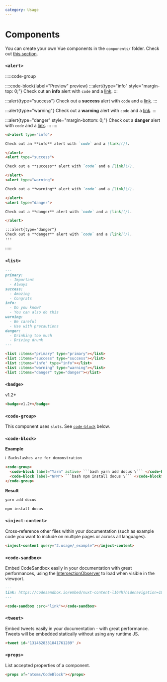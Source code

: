 ```yaml
---
category: Usage
---
```


# Components

You can create your own Vue components in the `components/` folder. Check out [this section](https://content.nuxtjs.org/writing#vue-components).

### `<alert>`

:::::code-group

::::code-block{label="Preview" preview}
:::alert{type="info" style="margin-top: 0;"}
Check out an **info** alert with `code` and a [link](/).
:::

:::alert{type="success"}
Check out a **success** alert with `code` and a [link](/).
:::

:::alert{type="warning"}
Check out a **warning** alert with `code` and a [link](/).
:::

:::alert{type="danger" style="margin-bottom: 0;"}
Check out a **danger** alert with `code` and a [link](/).
:::
::::

```md [Code]
<d-alert type="info">

Check out an **info** alert with `code` and a [link](/).

</alert>
<alert type="success">

Check out a **success** alert with `code` and a [link](/).

</alert>
<alert type="warning">

Check out a **warning** alert with `code` and a [link](/).

</alert>
<alert type="danger">

Check out a **danger** alert with `code` and a [link](/).

</alert>
```

```md [Directive]
:::alert{type="danger"}
Check out a **danger** alert with `code` and a [link](/).
::: 
```

:::::

<props of="atoms/Alert"></props>

### `<list>`

<code-group>
<code-block label="Preview" active preview>

<list :items="['Important', 'Always']" type="primary"></list>
<list :items="['Amazing', 'Congrats']" type="success"></list>
<list :items="['Do you know?', 'You can also do this']" type="info"></list>
<list :items="['Be careful', 'Use with precautions']" type="warning"></list>
<list :items="['Drinking too much', 'Driving drunk']" type="danger"></list>

</code-block>
<code-block label="Code">

```md
---
primary:
  - Important
  - Always
success:
  - Amazing
  - Congrats
info:
  - Do you know?
  - You can also do this
warning:
  - Be careful
  - Use with precautions
danger:
  - Drinking too much
  - Driving drunk
---

<list :items="primary" type="primary"></list>
<list :items="success" type="success"></list>
<list :items="info" type="info"></list>
<list :items="warning" type="warning"></list>
<list :items="danger" type="danger"></list>
```

</code-block>
</code-group>

<props of="atoms/List"></props>

### `<badge>`

<code-group>
  <code-block label="Preview" active preview>
    <badge>v1.2+</badge>
  </code-block>
  <code-block label="Code">

```md
<badge>v1.2+</badge>
```

  </code-block>
</code-group>

### `<code-group>`

This component uses `slots`. See [`code-block`](#code-block) below.

### `<code-block>`

**Example**

````html
ℹ️ Backslashes are for demonstration

<code-group>
  <code-block label="Yarn" active> ```bash yarn add docus \``` </code-block>
  <code-block label="NPM"> ```bash npm install docus \``` </code-block>
</code-group>
````

**Result**

<code-group>
  <code-block label="Yarn" active>

```bash
yarn add docus
```

  </code-block>
  <code-block label="NPM">

```bash
npm install docus
```

  </code-block>
</code-group>

<props of="atoms/CodeBlock"></props>

### `<inject-content>`

Cross-reference other files within your documentation (such as example code you want to include on multiple pages or across all languages).

<code-group>
  <code-block label="Preview" active preview>
    <inject-content query="2.usage/_example"></inject-content>
  </code-block>
  <code-block label="Code">

```md
<inject-content query="2.usage/_example"></inject-content>
```

  </code-block>
</code-group>

<props of="atoms/InjectContent"></props>

### `<code-sandbox>`

Embed CodeSandbox easily in your documentation with great performances, using the [IntersectionObserver](https://developer.mozilla.org/en-US/docs/Web/API/Intersection_Observer_API) to load when visible in the viewport.

<code-group>
  <code-block label="Preview" active preview>
    <code-sandbox src="https://codesandbox.io/embed/nuxt-content-l164h?hidenavigation=1&theme=dark"></code-sandbox>
  </code-block>
  <code-block label="Code">

```md
---
link: https://codesandbox.io/embed/nuxt-content-l164h?hidenavigation=1&theme=dark
---

<code-sandbox :src="link"></code-sandbox>
```

  </code-block>
</code-group>

<props of="atoms/CodeSandbox"></props>

### `<tweet>`

Embed tweets easily in your documentation - with great performance. Tweets will be embedded statically without using any runtime JS.

<code-group>
  <code-block label="Preview" active preview>

  <tweet id="1314628331841761289" />

  </code-block>
  <code-block label="Code">

```md
<tweet id="1314628331841761289" />
```

  </code-block>
</code-group>

<!-- <props of="atoms/Tweet"></props> -->

### `<props>`

List accepted properties of a component.

<code-group>
  <code-block label="Preview" active preview>

  <props of="atoms/CodeBlock"></props>

  </code-block>
  <code-block label="Code">

```md
<props of="atoms/CodeBlock"></props>
```

  </code-block>
</code-group>

<props of="atoms/Props"></props>
